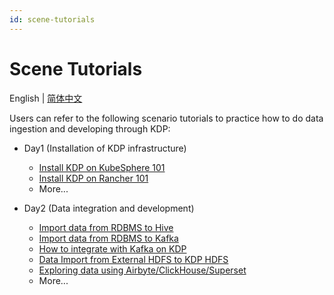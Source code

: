 ```yaml
---
id: scene-tutorials
---
```


# Scene Tutorials

English | [简体中文](../../zh/user-tutorials/tutorials.md)

Users can refer to the following scenario tutorials to practice how to do data ingestion and developing through KDP:

* Day1 (Installation of KDP infrastructure)
  * [Install KDP on KubeSphere 101](./install-kdp-on-kubesphere-101.md)
  * [Install KDP on Rancher 101](./install-kdp-on-rancher-101.md)
  * More...

* Day2 (Data integration and development)
  * [Import data from RDBMS to Hive](./import-from-rbdms-to-hive.md)
  * [Import data from RDBMS to Kafka](./import-from-rdbms-to-kafka.md)
  * [How to integrate with Kafka on KDP](./integration-kafka-with-int-ext-comps.md)
  * [Data Import from External HDFS to KDP HDFS](./import-from-hdfs-to-hdfs.md)
  * [Exploring data using Airbyte/ClickHouse/Superset](./exploring-data-using-airbyte-clickhouse-superset.md)
  * More...